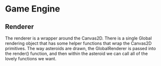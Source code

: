 # Game Engine 

## Renderer

The renderer is a wrapper around the Canvas2D. There is a single Global rendering object that has some helper functions that wrap
the Canvas2D primitives. The way asteroids are drawn, the GlobalRenderer is passed into the render() function, and then within the asteroid
we can call all of the lovely functions we want.